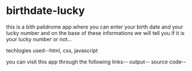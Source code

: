 # birthdate-lucky
 
 this is a bith palidrome app.where you can enter your birth date and your lucky number and on the  base of these informations we will tell you if it is your lucky number or not...

 techlogies used--html, css, javascript

 you can visit this app through the following links--
 output--
 source code--